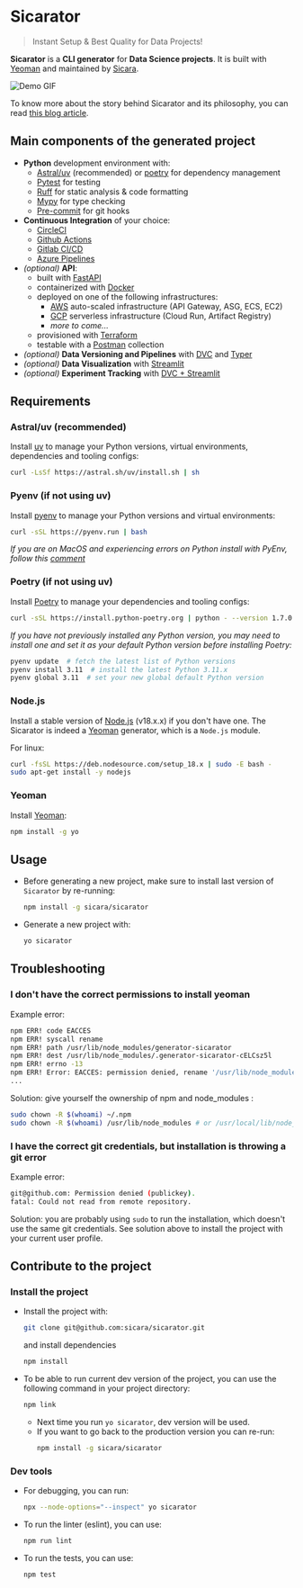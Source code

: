 # Sicarator
> Instant Setup & Best Quality for Data Projects!

**Sicarator** is a **CLI generator** for **Data Science projects**. It is built with [Yeoman](https://yeoman.io/) and maintained by [Sicara](https://www.sicara.fr/).

![Demo GIF](./demo.gif)

To know more about the story behind Sicarator and its philosophy, you can read [this blog article](https://www.sicara.fr/blog-technique/sicarator).

## Main components of the generated project

- **Python** development environment with:
  - [Astral/uv](https://github.com/astral-sh/uv) (recommended) or [poetry](https://python-poetry.org/) for dependency
    management
  - [Pytest](https://docs.pytest.org/) for testing
  - [Ruff](https://docs.astral.sh/ruff/) for static analysis & code formatting
  - [Mypy](https://mypy.readthedocs.io/) for type checking
  - [Pre-commit](https://pre-commit.com/) for git hooks
- **Continuous Integration** of your choice:
  - [CircleCI](https://circleci.com/)
  - [Github Actions](https://github.com/features/actions)
  - [Gitlab CI/CD](https://docs.gitlab.com/ee/ci/)
  - [Azure Pipelines](https://azure.microsoft.com/en-us/products/devops/pipelines/)
- *(optional)* **API**:
  - built with [FastAPI](https://fastapi.tiangolo.com/)
  - containerized with [Docker](https://www.docker.com/)
  - deployed on one of the following infrastructures:
    - [AWS](https://aws.amazon.com/) auto-scaled infrastructure (API Gateway, ASG, ECS, EC2)
    - [GCP](https://cloud.google.com/) serverless infrastructure (Cloud Run, Artifact Registry)
    - *more to come...*
  - provisioned with [Terraform](https://www.terraform.io/)
  - testable with a [Postman](https://www.postman.com/) collection
- *(optional)* **Data Versioning and Pipelines** with [DVC](https://dvc.org/) and [Typer](https://typer.tiangolo.com/)
- *(optional)* **Data Visualization** with [Streamlit](https://streamlit.io/)
- *(optional)* **Experiment Tracking** with [DVC + Streamlit](https://www.sicara.fr/blog-technique/dvc-streamlit-webui-ml)

## Requirements

### Astral/uv (recommended)

Install [uv](https://github.com/astral-sh/uv) to manage your Python versions, virtual environments, dependencies and
tooling configs:
  ```bash
  curl -LsSf https://astral.sh/uv/install.sh | sh
  ```

### Pyenv (if not using uv)

Install [pyenv](https://github.com/pyenv/pyenv) to manage your Python versions and virtual environments:
  ```bash
  curl -sSL https://pyenv.run | bash
  ```
*If you are on MacOS and experiencing errors on Python install with PyEnv, follow this [comment](https://github.com/pyenv/pyenv/issues/1740#issuecomment-738749988)*

### Poetry (if not using uv)

Install [Poetry](https://python-poetry.org) to manage your dependencies and tooling configs:
  ```bash
  curl -sSL https://install.python-poetry.org | python - --version 1.7.0
  ```
*If you have not previously installed any Python version, you may need to install one and set it as your default Python version before installing Poetry:*
  ```bash
  pyenv update  # fetch the latest list of Python versions
  pyenv install 3.11  # install the latest Python 3.11.x
  pyenv global 3.11  # set your new global default Python version
  ```

### Node.js

Install a stable version of [Node.js](https://nodejs.org/) (v18.x.x) if you don't have one.
The Sicarator is indeed a [Yeoman](https://yeoman.io/) generator, which is a `Node.js` module.
    
For linux:
  ```bash
  curl -fsSL https://deb.nodesource.com/setup_18.x | sudo -E bash -
  sudo apt-get install -y nodejs
  ```

### Yeoman

Install [Yeoman](http://yeoman.io):
  ```bash
  npm install -g yo
  ```

## Usage

- Before generating a new project, make sure to install last version of `Sicarator` by re-running:
    ```bash
    npm install -g sicara/sicarator
    ```

- Generate a new project with:
    ```bash
    yo sicarator
    ```

## Troubleshooting

### I don't have the correct permissions to install yeoman
Example error:
    
```bash
npm ERR! code EACCES
npm ERR! syscall rename
npm ERR! path /usr/lib/node_modules/generator-sicarator
npm ERR! dest /usr/lib/node_modules/.generator-sicarator-cELCsz5l
npm ERR! errno -13
npm ERR! Error: EACCES: permission denied, rename '/usr/lib/node_modules/generator-sicarator' -> '/usr/lib/node_modules/.generator-sicarator-cELCsz5l'
...
```

Solution: give yourself the ownership of npm and node_modules :
```bash
sudo chown -R $(whoami) ~/.npm
sudo chown -R $(whoami) /usr/lib/node_modules # or /usr/local/lib/node_modules depending on where node modules are installed
```
### I have the correct git credentials, but installation is throwing a git error
Example error:
```bash
git@github.com: Permission denied (publickey).
fatal: Could not read from remote repository.
```

Solution: you are probably using `sudo` to run the installation, which doesn't use the same git credentials.
See solution above to install the project with your current user profile.

## Contribute to the project

### Install the project 

- Install the project with:
  ```bash
  git clone git@github.com:sicara/sicarator.git
  ```
  and install dependencies
  ```bash
  npm install
  ```
  
- To be able to run current dev version of the project, you can use the following command in your project directory:
  ```bash
  npm link
  ```
  - Next time you run `yo sicarator`, dev version will be used.
  - If you want to go back to the production version you can re-run:
    ```bash
    npm install -g sicara/sicarator
    ```

### Dev tools

- For debugging, you can run:
  ```bash
  npx --node-options="--inspect" yo sicarator
  ```

- To run the linter (eslint), you can use:
  ```bash
  npm run lint
  ```

- To run the tests, you can use:
  ```bash
  npm test
  ```
